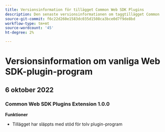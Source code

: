 ```yaml
---
title: Versionsinformation för tillägget Common Web SDK Plugins
description: Den senaste versionsinformationen om taggtillägget Common Web SDK Plugins i Adobe Experience Platform.
source-git-commit: f6c22d260e1583dc035d1508ca3bce0d7f9de8bd
workflow-type: tm+mt
source-wordcount: '45'
ht-degree: 2%

---
```


# Versionsinformation om vanliga Web SDK-plugin-program

## 6 oktober 2022

### Common Web SDK Plugins Extension 1.0.0

**Funktioner**

* Tillägget har släppts med stöd för tolv plugin-program
